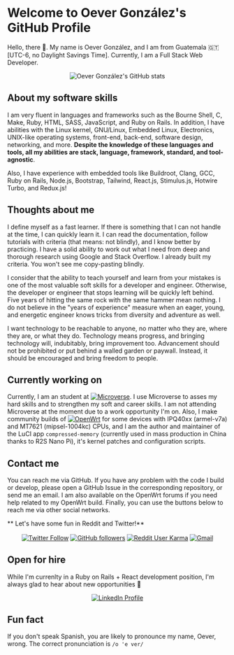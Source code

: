 # Welcome to Oever González's GitHub Profile
Hello, there 👋. My name is Oever González, and I am from Guatemala 🇬🇹 [UTC-6, no Daylight Savings Time]. Currently, I am a Full Stack Web Developer.

<p align="center">
  <img align="center" src="https://github-readme-stats.vercel.app/api?username=NoTengoBattery&show_icons=true&count_private=true&line_height=28&theme=merko" alt="Oever González's GitHub stats"/>
</p>

## About my software skills
I am very fluent in languages and frameworks such as the Bourne Shell, C, Make, Ruby, HTML, SASS, JavaScript, and Ruby on Rails. In addition, I have abilities with the Linux kernel, GNU/Linux, Embedded Linux, Electronics, UNIX-like operating systems, front-end, back-end, software design, networking, and more. **Despite the knowledge of these languages and tools, all my abilities are stack, language, framework, standard, and tool-agnostic**.

Also, I have experience with embedded tools like Buildroot, Clang, GCC, Ruby on Rails, Node.js, Bootstrap, Tailwind, React.js, Stimulus.js, Hotwire Turbo, and Redux.js!

## Thoughts about me
I define myself as a fast learner. If there is something that I can not handle at the time, I can quickly learn it. I can read the documentation, follow tutorials with criteria (that means: not blindly), and I know better by practicing. I have a solid ability to work out what I need from deep and thorough research using Google and Stack Overflow. I already built my criteria. You won't see me copy-pasting blindly.

I consider that the ability to teach yourself and learn from your mistakes is one of the most valuable soft skills for a developer and engineer. Otherwise, the developer or engineer that stops learning will be quickly left behind. Five years of hitting the same rock with the same hammer mean nothing. I do not believe in the "years of experience" measure when an eager, young, and energetic engineer knows tricks from diversity and adventure as well.

I want technology to be reachable to anyone, no matter who they are, where they are, or what they do. Technology means progress, and bringing technology will, indubitably, bring improvement too. Advancement should not be prohibited or put behind a walled garden or paywall. Instead, it should be encouraged and bring freedom to people.

## Currently working on
Currently, I am an student at <a href="https://microverse.org"><img align="top" alt="Microverse" src="https://img.shields.io/static/v1?label=Microverse&message=Apply%20Now&color=6F23FF&?style=plastic"></a>. I use Microverse to asses my hard skills and to strengthen my soft and career skills. I am not attending Microverse at the moment due to a work opportunity I'm on. Also, I make community builds of <a href="https://openwrt.org"><img align="top" alt="OpenWrt" src="https://img.shields.io/static/v1?label=OpenWrt&message=Wireless%20Freedom&color=00A3E1&?style=plastic"></a> for some devices with IPQ40xx (armel-v7a) and MT7621 (mipsel-1004kc) CPUs, and I am the author and maintainer of the LuCI app `compressed-memory` (currently used in mass production in China thanks to R2S Nano Pi), it's kernel patches and configuration scripts.

## Contact me
You can reach me via GitHub. If you have any problem with the code I build or develop, please open a GitHub Issue in the corresponding repository, or send me an email. I am also available on the OpenWrt forums if you need help related to my OpenWrt build. Finally, you can use the buttons below to reach me via other social networks.

** Let's have some fun in Reddit and Twitter!**

<p align="center">
  <a href="https://twitter.com/NoTengoBattery"><img align="center" alt="Twitter Follow" src="https://img.shields.io/twitter/follow/NoTengoBattery?label=Follow%20Me%20On%20Twitter&style=social"></a>
  <a href="https://github.com/NoTengoBattery"><img align="center" alt="GitHub followers" src="https://img.shields.io/github/followers/NoTengoBattery?label=Follow%20Me%20On%20GitHub&style=social"></a>
  <a href="https://reddit.com/user/notengobattery"><img align="center" alt="Reddit User Karma" src="https://img.shields.io/reddit/user-karma/combined/notengobattery?label=Follow%20Me%20On%20Reddit&style=social"></a>
  <a href="mailto:software@notengobattery.com?subject=[GitHub] &body=Type your message here. Please start the subject with '[GitHub]' for better sorting of your messages."><img align="center" alt="Gmail" src="https://img.shields.io/static/v1?label=Developer%20Email&message=notengobattery&color=0073b1&style=social&logo=protonmail"></a>
</p>

## Open for hire
While I'm currenlty in a Ruby on Rails + React development position, I'm always glad to hear about new opportunities 🚀
<p align="center">
<a href="https://www.linkedin.com/in/notengobattery"><img align="center" alt="LinkedIn Profile" src="https://img.shields.io/static/v1?label=LinkedIn&message=Oever%20Gonz%C3%A1lez&color=0073b1&style=social&logo=linkedin"></a>

## Fun fact
If you don't speak Spanish, you are likely to pronounce my name, Oever, wrong. The correct pronunciation is `/o 'e ver/`

<!--
**NoTengoBattery/NoTengoBattery** is a ✨ _special_ ✨ repository because its `README.md` (this file) appears on your GitHub profile.

Here are some ideas to get you started:

- 🔭 I'm currently working on ...
- 🌱 I'm currently learning ...
- 👯 I'm looking to collaborate on ...
- 🤔 I'm looking for help with ...
- 💬 Ask me about ...
- 📫 How to reach me: ...
- 😄 Pronouns: ...
- ⚡ Fun fact: ...
-->
